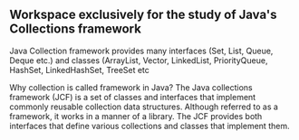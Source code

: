 ## Workspace exclusively for the study of Java's Collections framework

Java Collection framework provides many interfaces (Set, List, Queue, Deque etc.) and classes (ArrayList, Vector, LinkedList, PriorityQueue, HashSet, LinkedHashSet, TreeSet etc

Why collection is called framework in Java?
The Java collections framework (JCF) is a set of classes and interfaces that implement commonly reusable collection data structures. Although referred to as a framework, it works in a manner of a library. The JCF provides both interfaces that define various collections and classes that implement them.
